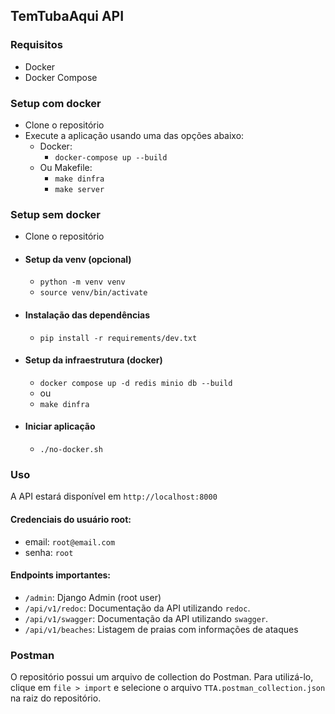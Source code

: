 ## TemTubaAqui API

### Requisitos

- Docker
- Docker Compose

### Setup com docker

- Clone o repositório
- Execute a aplicação usando uma das opções abaixo:
  - Docker:
    - `docker-compose up --build`
  - Ou Makefile:
    - `make dinfra`
    - `make server`

### Setup sem docker

- Clone o repositório
- #### Setup da venv (opcional)
  - `python -m venv venv`
  - `source venv/bin/activate`
- #### Instalação das dependências
  - `pip install -r requirements/dev.txt`
- #### Setup da infraestrutura (docker)
  - `docker compose up -d redis minio db --build`
  - ou
  - `make dinfra`
- #### Iniciar aplicação
  - `./no-docker.sh`

### Uso

A API estará disponível em `http://localhost:8000`

#### Credenciais do usuário root:

- email: `root@email.com`
- senha: `root`

#### Endpoints importantes:

- `/admin`: Django Admin (root user)
- `/api/v1/redoc`: Documentação da API utilizando `redoc`.
- `/api/v1/swagger`: Documentação da API utilizando `swagger`.
- `/api/v1/beaches`: Listagem de praias com informações de ataques

### Postman

O repositório possui um arquivo de collection do Postman. Para utilizá-lo, clique em `file > import` e selecione o arquivo `TTA.postman_collection.json` na raiz do repositório.
